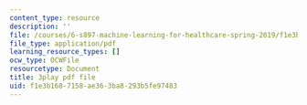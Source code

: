 ```yaml
---
content_type: resource
description: ''
file: /courses/6-s897-machine-learning-for-healthcare-spring-2019/f1e3b1687158ae363ba8293b5fe97483_ZQu2B3GyI_k.pdf
file_type: application/pdf
learning_resource_types: []
ocw_type: OCWFile
resourcetype: Document
title: 3play pdf file
uid: f1e3b168-7158-ae36-3ba8-293b5fe97483
---
```

